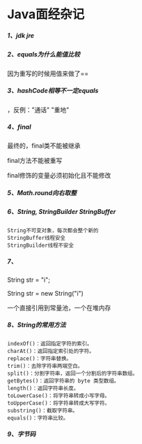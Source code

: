 # Java面经杂记

##### 1、jdk jre

##### 2、equals为什么能值比较

因为重写的时候用值来做了==

##### 3、hashCode相等不一定equals

，反例："通话" "重地"

##### 4、final

最终的，final类不能被继承

final方法不能被重写

final修饰的变量必须初始化且不能修改

##### 5、Math.round向右取整

##### 6、String, StringBuilder StringBuffer

```
String不可变对象，每次都会整个新的
StringBuffer线程安全
StringBuilder线程不安全
```

##### 7、

String str = "i";

String str = new String("i")

一个直接引用到常量池，一个在堆内存

##### 8、String的常用方法

```
indexOf()：返回指定字符的索引。
charAt()：返回指定索引处的字符。
replace()：字符串替换。
trim()：去除字符串两端空白。
split()：分割字符串，返回一个分割后的字符串数组。
getBytes()：返回字符串的 byte 类型数组。
length()：返回字符串长度。
toLowerCase()：将字符串转成小写字母。
toUpperCase()：将字符串转成大写字符。
substring()：截取字符串。
equals()：字符串比较。
```

##### 9、字节码

